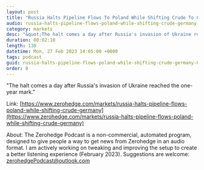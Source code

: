 ```yaml
---
layout: post
title: "Russia Halts Pipeline Flows To Poland While Shifting Crude To Germany "
audio: russia-halts-pipeline-flows-poland-while-shifting-crude-germany-0
category: markets
desc: "&quot;The halt comes a day after Russia's invasion of Ukraine reached the one-year mark.&quot; "
duration: 00:02:10
length: 130
datetime: Mon, 27 Feb 2023 14:05:00 +0000
tags: podcast
guid: russia-halts-pipeline-flows-poland-while-shifting-crude-germany-0
order: 0
---
```

&quot;The halt comes a day after Russia's invasion of Ukraine reached the one-year mark.&quot; 

Link: [https://www.zerohedge.com/markets/russia-halts-pipeline-flows-poland-while-shifting-crude-germany](https://www.zerohedge.com/markets/russia-halts-pipeline-flows-poland-while-shifting-crude-germany)

About: The Zerohedge Podcast is a non-commercial, automated program, designed to give people a way to get news from Zerohedge in an audio format.  I am actively working on tweaking and improving the setup to create a better listening experience (February 2023).  Suggestions are welcome: [zerohedgePodcast@outlook.com](mailto:zerohedgePodcast@outlook.com)